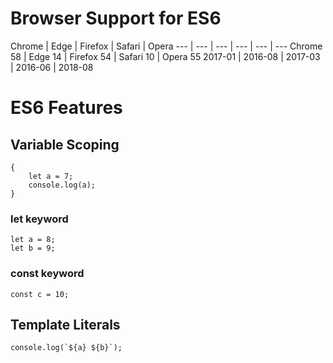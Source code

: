 # Browser Support for ES6
Chrome | Edge | Firefox | Safari | Opera
--- | --- | --- | --- | --- | ---
Chrome 58 | Edge 14 | Firefox 54 | Safari 10 | Opera 55
2017-01 | 2016-08 | 2017-03 | 2016-06 | 2018-08

# ES6 Features
## Variable Scoping
```
{
    let a = 7;
    console.log(a);
}
```
### let keyword
```
let a = 8;
let b = 9;
```

### const keyword
```
const c = 10;
```

## Template Literals
```
console.log(`${a} ${b}`);
```